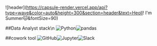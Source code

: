<!--
**403summer/403summer** is a ✨ _special_ ✨ repository because its `README.md` (this file) appears on your GitHub profile.

Here are some ideas to get you started:

- 🔭 I’m currently working on ...
- 🌱 I’m currently learning ...
- 👯 I’m looking to collaborate on ...
- 🤔 I’m looking for help with ...
- 💬 Ask me about ...
- 📫 How to reach me: ...
- 😄 Pronouns: ...
- ⚡ Fun fact: ...
-->
![header](https://capsule-render.vercel.app/api?type=wave&color=auto&height=300&section=header&text=Heoll! I'm Summer🐱&fontSize=90)

##Data Analyst stack\n 
![Python](https://img.shields.io/badge/Python-F7DF1E?style=flat-square&logo=Python&logoColor=black)![pandas](https://img.shields.io/badge/Pandas-025E8C?style=flat-square&logo=pandas&logoColor=black)

##cowork tool
![GitHub](https://img.shields.io/badge/GitHub-181717?style=flat-square&logo=GitHub&logoColor=#EEEEEE)![Jupyter](https://img.shields.io/badge/Jupyter-5881D8?style=flat-square&logo=Jupyter&logoColor=#5881D8)![Slack](https://img.shields.io/badge/Slack-ED1944?style=flat-square&logo=Slack&logoColor=#ED1944)

